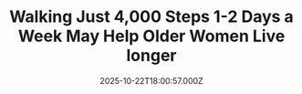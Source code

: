 ---
title: "Walking Just 4,000 Steps 1-2 Days a Week May Help Older Women Live longer"
date: 2025-10-22T18:00:57.000Z
category: Human Kindness
externalLink: "https://www.goodnewsnetwork.org/walking-just-4000-steps-1-2-days-a-week-may-help-older-women-live-longer/"
image: ""
excerpt: "An important exercise minimum of 4,000 steps one or two days per week was just identified in a study as a benchmark to help seniors live longer. The study patients were also are less likely to develop heart disease, say study’s authors. The research, published online by the British Journal of Sports Medicine, examined not […] The post Walking Just…"
---